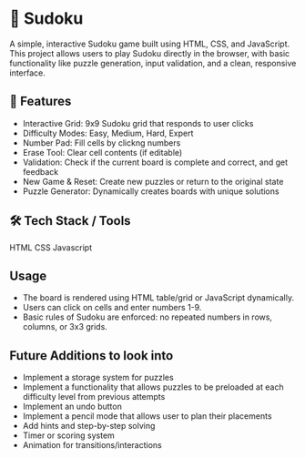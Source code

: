 # 🧩 Sudoku

A simple, interactive Sudoku game built using HTML, CSS, and JavaScript. This project allows users to play Sudoku directly in the browser, with basic functionality like puzzle generation, input validation, and a clean, responsive interface.

## 🚀 Features
- Interactive Grid: 9x9 Sudoku grid that responds to user clicks
- Difficulty Modes: Easy, Medium, Hard, Expert
- Number Pad: Fill cells by clickng numbers
- Erase Tool: Clear cell contents (if editable)
- Validation: Check if the current board is complete and correct, and get feedback
- New Game & Reset: Create new puzzles or return to the original state
- Puzzle Generator: Dynamically creates boards with unique solutions

## 🛠️ Tech Stack / Tools

HTML
CSS 
Javascript

## Usage

- The board is rendered using HTML table/grid or JavaScript dynamically.
- Users can click on cells and enter numbers 1-9.
- Basic rules of Sudoku are enforced: no repeated numbers in rows, columns, or 3x3 grids.

## Future Additions to look into
- Implement a storage system for puzzles
- Implement a functionality that allows puzzles to be preloaded at each difficulty level from previous attempts
- Implement an undo button
- Implement a pencil mode that allows user to plan their placements
- Add hints and step-by-step solving
- Timer or scoring system
- Animation for transitions/interactions
